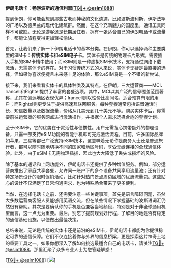 **伊朗电话卡：畅游波斯的通信利器[[TG💪+ @esim1088](https://t.me/s/esim1088)]**

提到伊朗，你可能会想到那些古老而神秘的文化遗迹，比如波斯波利斯、伊斯法罕的广场以及德黑兰的现代化建筑群。然而，在这个充满魅力的国度里，通讯工具同样不可或缺。无论是游客还是长期居住者，拥有一张适合自己的伊朗电话卡或流量卡，都能让旅程变得更加轻松愉快。

首先，让我们来了解一下伊朗电话卡的基本分类。在伊朗，你可以选择两种主要类型的SIM卡：**传统实体卡**和**eSIM电子卡**。实体卡是传统的物理卡片形式，需要插入手机的SIM卡槽中使用；而eSIM则是一种虚拟SIM卡技术，支持通过网络下载激活，无需实体卡的存在。对于习惯传统方式的人来说，实体卡无疑是最直接的选择，但如果你喜欢便捷且未来感十足的体验，那么eSIM将是一个不错的新尝试。

接下来，我们来看看实体卡的具体种类及其特点。在伊朗，三大运营商——MCI、Irancell和Rightel提供了丰富的套餐选项。其中，MCI以其广泛的信号覆盖范围著称，尤其在偏远地区表现优异；Irancell则以性价比高闻名，适合预算有限的用户；而Rightel则更专注于提供高速互联网服务。每种套餐通常包括语音通话时长、短信数量以及数据流量，价格从几美元到几十美元不等。购买实体卡后，你需要前往运营商的服务网点进行激活操作，并根据个人需求选择合适的套餐计划。

至于eSIM卡，它的优势在于灵活性与便携性。用户无需担心携带额外的物理设备，只需一部支持eSIM功能的智能手机即可完成激活流程。目前，许多国际品牌如苹果、三星等都已广泛支持eSIM技术，这意味着无论你是商务人士还是普通旅行者，都可以随时随地切换不同的国家和地区号码，享受无缝连接的全球通信体验。此外，由于eSIM卡无需物理插拔，因此也大大降低了丢失或损坏的风险。

除了基本的通话和上网功能外，伊朗电话卡还提供了多种增值服务。例如，部分运营商推出了家庭共享套餐，允许同一账户下的多个设备共同享用流量池；还有针对特定场景设计的限时促销活动，比如针对热门景点周边区域的优惠流量包。这些贴心的设计不仅满足了日常沟通需求，也为特殊场合带来了更多便利。

当然，在选择电话卡之前，还需要注意一些关键事项。首先是语言障碍问题，虽然大多数运营商客服人员能够用英语交流，但在某些情况下掌握基础的波斯语词汇仍然很有帮助。其次是要确认你的手机是否兼容当地频段，特别是对于非全球通用机型而言，这一点尤为重要。最后，别忘了提前规划好行程，了解目的地是否有稳定的通信基础设施，以便做出最佳决策。

总结来说，无论是传统的实体卡还是前沿的eSIM卡，伊朗电话卡都能为你提供稳定可靠的通信保障。它们不仅连接着你与外界的信息桥梁，更是探索这片神奇土地的重要工具之一。如果你想深入了解如何挑选最适合自己的电话卡，请关注[TG💪+ @esim1088](https://t.me/s/esim1088)，那里汇聚了众多专业人士为您答疑解惑！

[[TG💪+ @esim1088](https://t.me/s/esim1088)] [![](https://i.postimg.cc/4NQfJmqS/Snipaste-2025-05-13-00-14-12.png)]